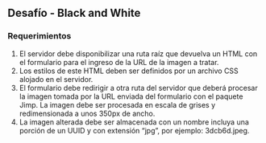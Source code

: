 ## Desafío - Black and White 

### Requerimientos
1. El servidor debe disponibilizar una ruta raíz que devuelva un HTML con el formulario para el ingreso de la URL de la imagen a tratar.
2. Los estilos de este HTML deben ser definidos por un archivo CSS alojado en el servidor.
3. El formulario debe redirigir a otra ruta del servidor que deberá procesar la imagen tomada por la URL enviada del formulario con el paquete Jimp. La imagen debe ser procesada en escala de grises y redimensionada a unos 350px de ancho.
4. La imagen alterada debe ser almacenada con un nombre incluya una porción de un UUID y con extensión “jpg”, por ejemplo: 3dcb6d.jpeg.